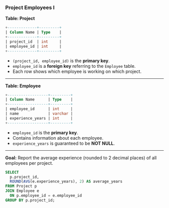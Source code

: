 ### Project Employees I

**Table: Project**

```sql
+-------------+---------+
| Column Name | Type    |
+-------------+---------+
| project_id  | int     |
| employee_id | int     |
+-------------+---------+
```

- `(project_id, employee_id)` is the **primary key**.
- `employee_id` is a **foreign key** referring to the `Employee` table.
- Each row shows which employee is working on which project.

---

**Table: Employee**

```sql
+------------------+---------+
| Column Name      | Type    |
+------------------+---------+
| employee_id      | int     |
| name             | varchar |
| experience_years | int     |
+------------------+---------+
```

- `employee_id` is the **primary key**.
- Contains information about each employee.
- `experience_years` is guaranteed to be **NOT NULL**.

---

**Goal:** Report the average experience (rounded to 2 decimal places) of all employees per project.

```sql
SELECT 
  p.project_id,
  ROUND(AVG(e.experience_years), 2) AS average_years 
FROM Project p 
JOIN Employee e 
  ON p.employee_id = e.employee_id
GROUP BY p.project_id;
```
